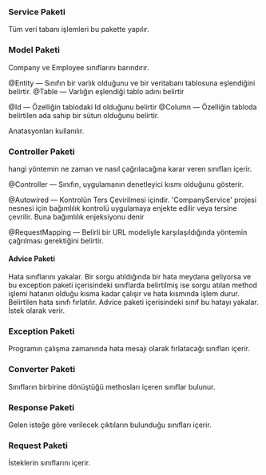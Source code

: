 ### Service Paketi
Tüm veri tabanı işlemleri bu pakette yapılır.

### Model Paketi
Company ve Employee sınıflarını barındırır. 

@Entity — Sınıfın bir varlık olduğunu ve bir veritabanı tablosuna eşlendiğini belirtir.
@Table — Varlığın eşlendiği tablo adını belirtir

@Id — Özelliğin tablodaki Id olduğunu belirtir
@Column — Özelliğin tabloda belirtilen ada sahip bir sütun olduğunu belirtir.

Anatasyonları kullanılır.

### Controller Paketi
hangi yöntemin ne zaman ve nasıl çağrılacağına karar veren sınıfları içerir.

@Controller — Sınıfın, uygulamanın denetleyici kısmı olduğunu gösterir.

@Autowired — Kontrolün Ters Çevirilmesi içindir. 'CompanyService' projesi nesnesi için bağımlılık kontrolü uygulamaya enjekte edilir veya tersine çevrilir. Buna bağımlılık enjeksiyonu denir

@RequestMapping — Belirli bir URL modeliyle karşılaşıldığında yöntemin çağrılması gerektiğini belirtir.
#### Advice Paketi
Hata sınıflarını yakalar. Bir sorgu atıldığında bir hata meydana geliyorsa ve bu exception paketi içerisindeki 
sınıflarda belirtilmiş ise sorgu atılan method işlemi hatanın olduğu kısma kadar çalışır ve hata kısmında işlem 
durur. Belirtilen hata sınıfı fırlatılır. Advice paketi içerisindeki sınıf bu hatayı yakalar. İstek olarak verir.



### Exception Paketi
Programın çalışma zamanında hata mesajı olarak fırlatacağı sınıfları içerir.

### Converter Paketi
Sınıfların birbirine dönüştüğü methosları içeren sınıflar bulunur.

### Response Paketi
Gelen isteğe göre verilecek çıktıların bulunduğu sınıfları içerir.

### Request Paketi
İsteklerin sınıflarını içerir.



